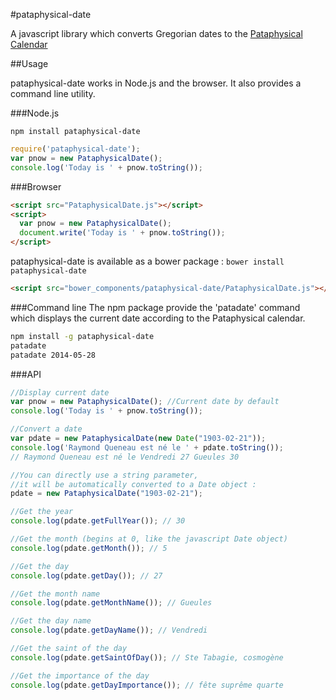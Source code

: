 #pataphysical-date

A javascript library which converts Gregorian dates to the [Pataphysical Calendar](http://user.icx.net/~richmond/rsr/pataphysique/pataphysique.html)

##Usage

pataphysical-date works in Node.js and the browser. It also provides a command line utility.

###Node.js

```npm install pataphysical-date```

```javascript
require('pataphysical-date');
var pnow = new PataphysicalDate();
console.log('Today is ' + pnow.toString());
```

###Browser

```html
<script src="PataphysicalDate.js"></script>
<script>
  var pnow = new PataphysicalDate();
  document.write('Today is ' + pnow.toString());
</script>
```

pataphysical-date is available as a bower package : 
```bower install pataphysical-date```

```html
<script src="bower_components/pataphysical-date/PataphysicalDate.js"></script>
```

###Command line
The npm package provide the 'patadate' command which displays the current date according to the Pataphysical calendar.

```bash
npm install -g pataphysical-date
patadate
patadate 2014-05-28
```

###API

```javascript
//Display current date
var pnow = new PataphysicalDate(); //Current date by default
console.log('Today is ' + pnow.toString());

//Convert a date
var pdate = new PataphysicalDate(new Date("1903-02-21"));
console.log('Raymond Queneau est né le ' + pdate.toString()); 
// Raymond Queneau est né le Vendredi 27 Gueules 30

//You can directly use a string parameter, 
//it will be automatically converted to a Date object :
pdate = new PataphysicalDate("1903-02-21");

//Get the year
console.log(pdate.getFullYear()); // 30

//Get the month (begins at 0, like the javascript Date object)
console.log(pdate.getMonth()); // 5 

//Get the day
console.log(pdate.getDay()); // 27

//Get the month name
console.log(pdate.getMonthName()); // Gueules

//Get the day name
console.log(pdate.getDayName()); // Vendredi

//Get the saint of the day
console.log(pdate.getSaintOfDay()); // Ste Tabagie, cosmogène

//Get the importance of the day
console.log(pdate.getDayImportance()); // fête suprême quarte

```
